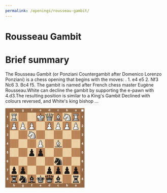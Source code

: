 ```yaml
---
permalink: /openings/rousseau-gambit/
---
```

Rousseau Gambit
===============

# Brief summary


The Rousseau Gambit (or Ponziani Countergambit after Domenico Lorenzo Ponziani) is a chess opening that begins with the moves: . 1. e4 e5 2. Nf3 Nc6 3. Bc4 f5. The gambit is named after French chess master Eugène Rousseau.White can decline the gambit by supporting the e-pawn with 4.d3.The resulting position is similar to a King's Gambit Declined with colours reversed, and White's king bishop ...

<img src="/img/Rousseau Gambit.jpg"/>
